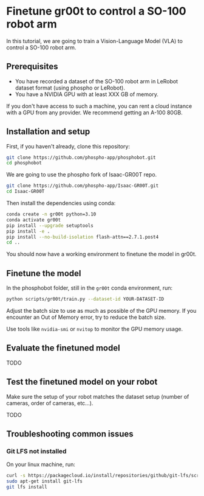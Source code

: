 # Finetune gr00t to control a SO-100 robot arm

In this tutorial, we are going to train a Vision-Language Model (VLA) to control a SO-100 robot arm.

## Prerequisites

- You have recorded a dataset of the SO-100 robot arm in LeRobot dataset format (using phospho or LeRobot).
- You have a NVIDIA GPU with at least XXX GB of memory.

If you don't have access to such a machine, you can rent a cloud instance with a GPU from any provider. We recommend getting an A-100 80GB.

## Installation and setup

First, if you haven't already, clone this repository:

```bash
git clone https://github.com/phospho-app/phosphobot.git
cd phosphobot
```

We are going to use the phospho fork of Isaac-GR00T repo.

```bash
git clone https://github.com/phospho-app/Isaac-GR00T.git
cd Isaac-GR00T
```

Then install the dependencies using conda:

```bash
conda create -n gr00t python=3.10
conda activate gr00t
pip install --upgrade setuptools
pip install -e .
pip install --no-build-isolation flash-attn==2.7.1.post4
cd ..
```

You should now have a working environment to finetune the model in gr00t.

## Finetune the model

In the phosphobot folder, still in the `gr00t` conda environment, run:

```bash
python scripts/gr00t/train.py --dataset-id YOUR-DATASET-ID
```

Adjust the batch size to use as much as possible of the GPU memory.
If you encounter an Out of Memory error, try to reduce the batch size.

Use tools like `nvidia-smi` or `nvitop` to monitor the GPU memory usage.

## Evaluate the finetuned model

TODO

## Test the finetuned model on your robot

Make sure the setup of your robot matches the dataset setup (number of cameras, order of cameras, etc...).

TODO

## Troubleshooting common issues

### Git LFS not installed

On your linux machine, run:

```bash
curl -s https://packagecloud.io/install/repositories/github/git-lfs/script.deb.sh | sudo bash
sudo apt-get install git-lfs
git lfs install
```
